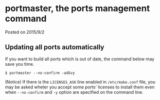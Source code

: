 # portmaster, the ports management command

Posted on 2015/9/2

## Updating all ports automatically

If you want to build all ports which is out of date,
the command below may save you time.

```
$ portmaster --no-confirm -adGvy
```

(Notice) If there is the `LICENSES_ASK` line enabled in `/etc/make.conf` file,
you may be asked wheter you accept some ports' licenses to install them
even when `--no-confirm` and `-y` option are specified on the command line.
